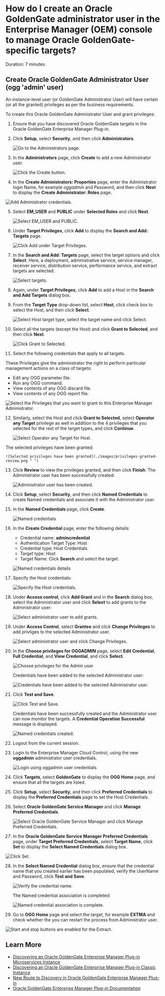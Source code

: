 # How do I create an Oracle GoldenGate administrator user in the Enterprise Manager (OEM) console to manage Oracle GoldenGate-specific targets?
Duration: 7 minutes

## Create Oracle GoldenGate Administrator User (ogg 'admin' user)

An instance-level user (or GoldenGate Administrator User) will have certain (or all the granted) privileges as per the business requirements. 

To create this Oracle GoldenGate Administrator User and grant privileges:

1. Ensure that you have discovered Oracle GoldenGate targets in the Oracle GoldenGate Enterprise Manager Plug-in.

2. Click **Setup**, select **Security**, and then click **Administrators**.

    ![Go to the Administrators page.](./images/setup-security-administrators.png " ")

3. In the **Administrators** page, click **Create** to add a new Administrator user.

    ![Click the Create button.](./images/administrators-create.png " ")

4. In the **Create Administrators: Properties** page, enter the Administrator login Name, for example *oggadmin* and Password, and then click **Next** to display the **Create Administrator: Roles** page.

  ![Add Administrator credentials.](./images/enter-admin-name-next.png " ")

5. Select **EM_USER** and **PUBLIC** under **Selected Roles** and click **Next**.

    ![Select EM_USER and PUBLIC.](./images/em-user-public.png " ")


6.  Under **Target Privileges**, click **Add** to display the **Search and Add: Targets** page.

    ![Click Add under Target Privileges.](./images/target-privileges-click-add.png " ")

7. In the **Search and Add: Targets** page, select the target options and click **Select**. Here, a deployment, administrative service, service manager, receiver service, distribution service, performance service, and extract targets are selected:

    ![Select targets.](./images/search-select-targets.png " ")

8. Again, under **Target Privileges**, click **Add** to add a Host in the **Search and Add Targets** dialog box. 

9. From the **Target Type** drop-down list, select **Host**, click check box to select the Host, and then click **Select**.

    ![Select Host target type, select the target name and click Select.](./images/select-host-target-type-target.png " ")

10. Select all the targets (except the Host) and click **Grant to Selected**, and then click **Next**.

    ![Click Grant to Selected.](./images/select-target-types-grant-to-selected.png " ")

11. Select the following credentials that apply to all targets.  

These Privileges give the administrator the right to perform particular management actions on a class of targets:

   * Edit any OGG parameter file.
   * Run any OGG command.  
   * View contents of any OGG discard file.
   * View contents of any OGG report file.

![Select the Privileges that you want to grant to this Enterprise Manager Administrator.](./images/select-privileges-applicable-to-all-targets.png " ")

12. Similarly, select the Host and click **Grant to Selected**, select **Operator any Target** privilege as well in addition to the 4 privileges that you selected for the rest of the target types, and click **Continue**.

    ![Select **Operator any Target** for Host.](./images/host-grant-select-operator-privilege.png " ")

   The selected privileges have been granted:

    ![Selected privileges have been granted](./images/privileges-granted-review.png " ")
   

13. Click **Review** to view the privileges granted, and then click **Finish**. The Administrator user has been successfully created:

    ![Administrator user has been created.](./images/admin-user-successfully-created.png " ")

14. Click **Setup**, select **Security**, and then click **Named Credentials** to create Named credentials and associate it with the Administrator user.

15. In the **Named Credentials** page, click **Create**.

    ![Named credentials](./images/named-credential-create.png " ")

16. In the **Create Credential** page, enter the following details:

    * Credential name: **admincredential**
    * Authentication Target Type: Host
    * Credential type: Host Credentials
    * Target type: Host
    * Target Name: Click **Search** and select the target.

    ![Named credentials details](./images/named-credentials-details.png " ")

17. Specify the Host credentials:

    ![Specify the Host credentials.](./images/specify-host-credentials.png " ")

18. Under **Access control**, click **Add Grant** and in the **Search** dialog box, select the Administrator user and click **Select** to add grants to the Administrator user:

    ![Select administrator user to add grants.](./images/access-control-add-grant-admin-user-select.png " ")

19. Under **Access Control**, select **Grantee** and click **Change Privileges** to add privliges to the selected Administrator user.

    ![Select administrator user and click Change Privileges.](./images/select-grantee-change-privileges.png " ")

20. In the **Choose privileges for OGGADMIN** page, select **Edit Credential**, **Full Credential**, and **View Credential**, and click **Select**.

    
    ![Choose privileges for the Admin user.](./images/choose-privileges-admin-user.png " ")

    Credentials have been added to the selected Administrator user:

    ![Credentials have been added to the selected Administrator user.](./images/adding-full-credential-grantee.png " ")
        
21. Click **Test and Save**.

    ![Click **Test and Save**.](./images/granted-credentials-test-save.png " ")

    Credentials have been successfully created and the Administrator user can now monitor the targets.  A **Credential Operation Successful** message is displayed.

    ![Named credentials created.](./images/named-credentials-created.png " ")

22. Logout from the current session.

23. Login to the Enterprise Manager Cloud Control, using the new **oggadmin** administrator user credentials.

    ![Login using oggadmin user credentials.](./images/login-page-admin-user.png " ")
    

24. Click **Targets**, select **GoldenGate** to display the **OGG Home** page, and ensure that all the targets are listed.

25. Click **Setup**, select **Security**, and then click **Preferred Credentials** to display the **Preferred Credentials** page to set the Host Credentials.

26. Select **Oracle GoldenGate Service Manager** and click **Manage Preferred Credentials**.

    ![Select Oracle GoldenGate Service Manager and click Manage Preferred Credentials.](./images/service-manager-managed-preferred-credentials.png " ")


27.	In the **Oracle GoldenGate Service Manager Preferred Credentials** page, under **Target Preferred Credentials**, select **Target Name**, click **Set** to display the **Select Named Credentials** dialog box.

   ![Click Set.](./images/target-preferred-credentials-set.png " ")
    
28. In the **Select Named Credential** dialog box, ensure that the credential name that you created earlier has been populated, verify the UserName and Password, click **Test and Save**.

    ![Verify the credential name.](./images/verify-credential-name-test-save.png " ")
    
    The Named credential association is completed:

    ![Named credential association is complete.](./images/named-credential-association-completed.png " ")

29. Go to **OGG Home** page and select the target, for example **EXTMA** and check whether the you can restart the process from Administrator user.

   
   ![Start and stop buttons are enabled for the Extract.](./images/service-manager-extract-start-stop-enabled.png " ")
    

## Learn More

* [Discovering an Oracle GoldenGate Enterprise Manager Plug-in Microservices Instance](https://docs.oracle.com/en/middleware/goldengate/emplugin/13.5.2/empug/discovering-oracle-goldengate-targets-ma-instance.html#GUID-A52B6240-189C-4DAB-A017-6358BBB9813B)
* [Discovering an Oracle GoldenGate Enterprise Manager Plug-in Classic Instance](https://docs.oracle.com/en/middleware/goldengate/emplugin/13.5.2/empug/discovering-oracle-goldengate-targets-classic-instance.html#GUID-DD1E8937-3ADE-40FA-9DE2-B01E5CC20D31)
* [New Route to Discovery in Oracle GoldenGate Enterprise Manager Plug-in](https://blogs.oracle.com/dataintegration/post/new-route-to-discovery-in-oracle-goldengate-enterprise-manager-plug-in-134200)
* [Oracle GoldenGate Enterprise Manager Plug-in Documentation](https://docs.oracle.com/en/middleware/goldengate/emplugin/index.html)
